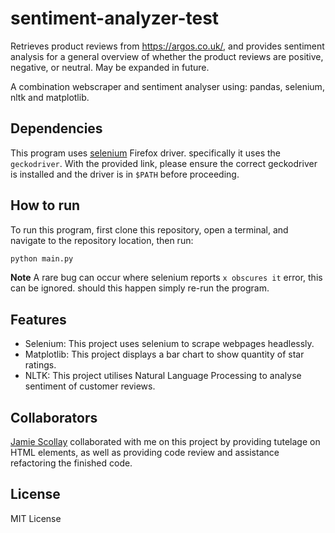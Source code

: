 # sentiment-analyzer-test
Retrieves product reviews from https://argos.co.uk/, and provides sentiment analysis for a general overview of whether the product reviews are positive, negative, or neutral. May be expanded in future.

A combination webscraper and sentiment analyser using: pandas, selenium, nltk and matplotlib.

## Dependencies
This program uses [selenium](https://www.selenium.dev/documentation/webdriver/getting_started/install_drivers/#quick-reference)
Firefox driver. specifically it uses the `geckodriver`. With the provided link, please ensure
the correct geckodriver is installed and the driver is in `$PATH` before proceeding.

## How to run
To run this program, first clone this repository, open a terminal, and navigate to the repository location, then run:
```bash
python main.py
```
**Note** A rare bug can occur where selenium reports `x obscures it` error, this can be
ignored. should this happen simply re-run the program.

## Features
* Selenium: This project uses selenium to scrape webpages headlessly.
* Matplotlib: This project displays a bar chart to show quantity of star ratings.
* NLTK: This project utilises Natural Language Processing to analyse sentiment of customer reviews.

## Collaborators
[Jamie Scollay](https://github.com/deltabrot/) collaborated with me on this project by providing
tutelage on HTML elements, as well as providing code review and assistance refactoring the finished code.

## License
MIT License